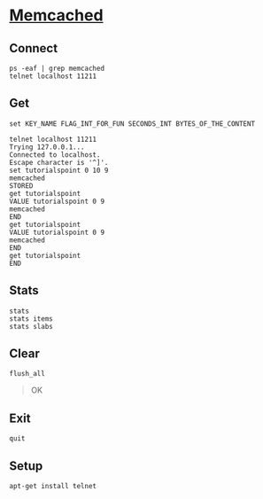 # [Memcached](https://www.journaldev.com/16/memcached-telnet-commands-example)

## Connect

```shell
ps -eaf | grep memcached
telnet localhost 11211
```

## Get

```shell
set KEY_NAME FLAG_INT_FOR_FUN SECONDS_INT BYTES_OF_THE_CONTENT
```

```
telnet localhost 11211
Trying 127.0.0.1...
Connected to localhost.
Escape character is '^]'.
set tutorialspoint 0 10 9
memcached
STORED
get tutorialspoint
VALUE tutorialspoint 0 9
memcached
END
get tutorialspoint
VALUE tutorialspoint 0 9
memcached
END
get tutorialspoint
END
```

## Stats

```shell
stats
stats items
stats slabs
```

## Clear

```shell
flush_all
```
> OK

## Exit

```shell
quit
```

## Setup

```shell
apt-get install telnet
```
